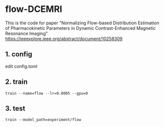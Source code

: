 # flow-DCEMRI
This is the code for paper "Normalizing Flow-based Distribution Estimation of Pharmacokinetic Parameters in Dynamic Contrast-Enhanced Magnetic Resonance Imaging"
https://ieeexplore.ieee.org/abstract/document/10258309
## 1. config
edit config.toml
## 2. train
    train --name=flow --lr=0.0005 --gpu=0
## 3. test
    train --model_path=experiment/flow
